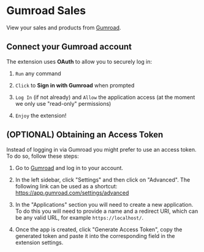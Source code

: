 # Gumroad Sales

View your sales and products from [Gumroad](https://gumroad.com/).

## Connect your Gumroad account

The extension uses **OAuth** to allow you to securely log in:

1. `Run` any command

2. `Click` to **Sign in with Gumroad** when prompted

3. `Log In` (if not already) and `Allow` the application access (at the moment we only use "read-only" permissions)

4. `Enjoy` the extension!

## (OPTIONAL) Obtaining an Access Token

Instead of logging in via Gumroad you might prefer to use an access token. To do so, follow these steps:

1. Go to [Gumroad](https://gumroad.com) and log in to your account.

2. In the left sidebar, click "Settings" and then click on "Advanced". The following link can be used as a shortcut: https://app.gumroad.com/settings/advanced

4. In the "Applications" section you will need to create a new application. To do this you will need to provide a name and a redirect URI, which can be any valid URL, for example `https://localhost/`.

5. Once the app is created, click "Generate Access Token", copy the generated token and paste it into the corresponding field in the extension settings.
